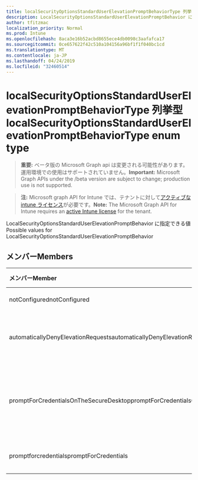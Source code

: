 ```yaml
---
title: localSecurityOptionsStandardUserElevationPromptBehaviorType 列挙型
description: LocalSecurityOptionsStandardUserElevationPromptBehavior に指定できる値
author: tfitzmac
localization_priority: Normal
ms.prod: Intune
ms.openlocfilehash: 8aca3e16b52acbd8655ece4db0098c3aafafca17
ms.sourcegitcommit: 0ce657622f42c510a104156a96bf1f1f040bc1cd
ms.translationtype: MT
ms.contentlocale: ja-JP
ms.lasthandoff: 04/24/2019
ms.locfileid: "32460514"
---
```

# <a name="localsecurityoptionsstandarduserelevationpromptbehaviortype-enum-type"></a><span data-ttu-id="ad843-103">localSecurityOptionsStandardUserElevationPromptBehaviorType 列挙型</span><span class="sxs-lookup"><span data-stu-id="ad843-103">localSecurityOptionsStandardUserElevationPromptBehaviorType enum type</span></span>

> <span data-ttu-id="ad843-104">**重要:** ベータ版の Microsoft Graph api は変更される可能性があります。運用環境での使用はサポートされていません。</span><span class="sxs-lookup"><span data-stu-id="ad843-104">**Important:** Microsoft Graph APIs under the /beta version are subject to change; production use is not supported.</span></span>

> <span data-ttu-id="ad843-105">**注:** Microsoft graph API for Intune では、テナントに対して[アクティブな intune ライセンス](https://go.microsoft.com/fwlink/?linkid=839381)が必要です。</span><span class="sxs-lookup"><span data-stu-id="ad843-105">**Note:** The Microsoft Graph API for Intune requires an [active Intune license](https://go.microsoft.com/fwlink/?linkid=839381) for the tenant.</span></span>

<span data-ttu-id="ad843-106">LocalSecurityOptionsStandardUserElevationPromptBehavior に指定できる値</span><span class="sxs-lookup"><span data-stu-id="ad843-106">Possible values for LocalSecurityOptionsStandardUserElevationPromptBehavior</span></span>

## <a name="members"></a><span data-ttu-id="ad843-107">メンバー</span><span class="sxs-lookup"><span data-stu-id="ad843-107">Members</span></span>
|<span data-ttu-id="ad843-108">メンバー</span><span class="sxs-lookup"><span data-stu-id="ad843-108">Member</span></span>|<span data-ttu-id="ad843-109">値</span><span class="sxs-lookup"><span data-stu-id="ad843-109">Value</span></span>|<span data-ttu-id="ad843-110">説明</span><span class="sxs-lookup"><span data-stu-id="ad843-110">Description</span></span>|
|:---|:---|:---|
|<span data-ttu-id="ad843-111">notConfigured</span><span class="sxs-lookup"><span data-stu-id="ad843-111">notConfigured</span></span>|<span data-ttu-id="ad843-112">.0</span><span class="sxs-lookup"><span data-stu-id="ad843-112">0</span></span>|<span data-ttu-id="ad843-113">Not Configured</span><span class="sxs-lookup"><span data-stu-id="ad843-113">Not Configured</span></span>|
|<span data-ttu-id="ad843-114">automaticallyDenyElevationRequests</span><span class="sxs-lookup"><span data-stu-id="ad843-114">automaticallyDenyElevationRequests</span></span>|<span data-ttu-id="ad843-115">1-d</span><span class="sxs-lookup"><span data-stu-id="ad843-115">1</span></span>|<span data-ttu-id="ad843-116">昇格要求を自動的に拒否する</span><span class="sxs-lookup"><span data-stu-id="ad843-116">Automatically deny elevation requests</span></span>|
|<span data-ttu-id="ad843-117">promptForCredentialsOnTheSecureDesktop</span><span class="sxs-lookup"><span data-stu-id="ad843-117">promptForCredentialsOnTheSecureDesktop</span></span>|<span data-ttu-id="ad843-118">pbm-2</span><span class="sxs-lookup"><span data-stu-id="ad843-118">2</span></span>|<span data-ttu-id="ad843-119">セキュリティで保護されたデスクトップで資格情報の入力を求める</span><span class="sxs-lookup"><span data-stu-id="ad843-119">Prompt for credentials on the secure desktop</span></span>|
|<span data-ttu-id="ad843-120">promptforcredentials</span><span class="sxs-lookup"><span data-stu-id="ad843-120">promptForCredentials</span></span>|<span data-ttu-id="ad843-121">1/3</span><span class="sxs-lookup"><span data-stu-id="ad843-121">3</span></span>|<span data-ttu-id="ad843-122">資格情報の入力を求める</span><span class="sxs-lookup"><span data-stu-id="ad843-122">Prompt for credentials</span></span>|





